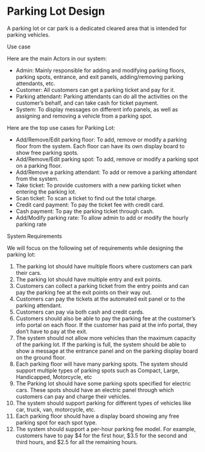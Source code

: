 # Parking Lot Design

A parking lot or car park is a dedicated cleared area that is intended for parking vehicles.

Use case

Here are the main Actors in our system:

- Admin: Mainly responsible for adding and modifying parking floors, parking spots, entrance, and exit panels, adding/removing parking attendants, etc.
- Customer: All customers can get a parking ticket and pay for it.
- Parking attendant: Parking attendants can do all the activities on the customer’s behalf, and can take cash for ticket payment.
- System: To display messages on different info panels, as well as assigning and removing a vehicle from a parking spot.

Here are the top use cases for Parking Lot:

- Add/Remove/Edit parking floor: To add, remove or modify a parking floor from the system. Each floor can have its own display board to show free parking spots.
- Add/Remove/Edit parking spot: To add, remove or modify a parking spot on a parking floor.
- Add/Remove a parking attendant: To add or remove a parking attendant from the system.
- Take ticket: To provide customers with a new parking ticket when entering the parking lot.
- Scan ticket: To scan a ticket to find out the total charge.
- Credit card payment: To pay the ticket fee with credit card.
- Cash payment: To pay the parking ticket through cash.
- Add/Modify parking rate: To allow admin to add or modify the hourly parking rate


System Requirements

We will focus on the following set of requirements while designing the parking lot:

1. The parking lot should have multiple floors where customers can park their cars.
2. The parking lot should have multiple entry and exit points.
3. Customers can collect a parking ticket from the entry points and can pay the parking fee at the exit points on their way out.
4. Customers can pay the tickets at the automated exit panel or to the parking attendant.
5. Customers can pay via both cash and credit cards.
6. Customers should also be able to pay the parking fee at the customer’s info portal on each floor. If the customer has paid at the info portal, they don’t have to pay at the exit.
7. The system should not allow more vehicles than the maximum capacity of the parking lot. If the parking is full, the system should be able to show a message at the entrance panel and on the parking display board on the ground floor.
8. Each parking floor will have many parking spots. The system should support multiple types of parking spots such as Compact, Large, Handicapped, Motorcycle, etc
9. The Parking lot should have some parking spots specified for electric cars. These spots should have an electric panel through which customers can pay and charge their vehicles.
10. The system should support parking for different types of vehicles like car, truck, van, motorcycle, etc.
11. Each parking floor should have a display board showing any free parking spot for each spot type.
12. The system should support a per-hour parking fee model. For example, customers have to pay $4 for the first hour, $3.5 for the second and third hours, and $2.5 for all the remaining hours.

